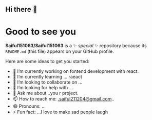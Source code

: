 ## Hi there 👋

# Good to see you 


**Saiful151063/Saiful151063** is a ✨ _special_ ✨ repository because its `README.md` (this file) appears on your GitHub profile.

Here are some ideas to get you started:

- 🔭 I’m currently working on fontend development with react.
- 🌱 I’m currently learning ... raeact 
- 👯 I’m looking to collaborate on ...
- 🤔 I’m looking for help with ...
- 💬 Ask me about ..you r project.
- 📫 How to reach me: .saiful211204@gmail.com..
- 😄 Pronouns: ...
- ⚡ Fun fact: ...I love to make sad people laugh

